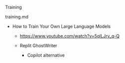 Training

training.md

*   How to Train Your Own Large Language Models

    *   https://www.youtube.com/watch?v=5qlLJrv_q-Q

    *   Replit GhostWriter

        *   Copilot alternative